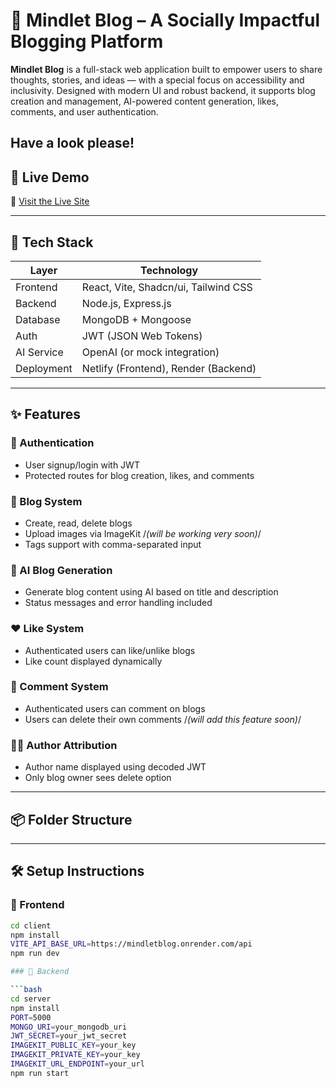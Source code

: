 # 🌸 Mindlet Blog – A Socially Impactful Blogging Platform

**Mindlet Blog** is a full-stack web application built to empower users to share thoughts, stories, and ideas — with a special focus on accessibility and inclusivity. Designed with modern UI and robust backend, it supports blog creation and management, AI-powered content generation, likes, comments, and user authentication.

Have a look please!
---

## 🚀 Live Demo

🔗 [Visit the Live Site](https://mind-let-blog.netlify.app)

---

## 🧠 Tech Stack

| Layer       | Technology               |
|-------------|--------------------------|
| Frontend    | React, Vite, Shadcn/ui, Tailwind CSS  
| Backend     | Node.js, Express.js  
| Database    | MongoDB + Mongoose  
| Auth        | JWT (JSON Web Tokens)  
| AI Service  | OpenAI (or mock integration)  
| Deployment  | Netlify (Frontend), Render (Backend)  

---

## ✨ Features

### 🔐 Authentication
- User signup/login with JWT
- Protected routes for blog creation, likes, and comments

### 📝 Blog System
- Create, read, delete blogs
- Upload images via ImageKit /*(will be working very soon)*/
- Tags support with comma-separated input

### 🤖 AI Blog Generation
- Generate blog content using AI based on title and description
- Status messages and error handling included

### ❤️ Like System
- Authenticated users can like/unlike blogs
- Like count displayed dynamically

### 💬 Comment System
- Authenticated users can comment on blogs
- Users can delete their own comments /*(will add this feature soon)*/

### 🧘‍♂️ Author Attribution
- Author name displayed using decoded JWT
- Only blog owner sees delete option

---

## 📦 Folder Structure





---

## 🛠️ Setup Instructions

### 🔧 Frontend

```bash
cd client
npm install
VITE_API_BASE_URL=https://mindletblog.onrender.com/api
npm run dev

### 🔧 Backend

```bash
cd server
npm install
PORT=5000
MONGO_URI=your_mongodb_uri
JWT_SECRET=your_jwt_secret
IMAGEKIT_PUBLIC_KEY=your_key
IMAGEKIT_PRIVATE_KEY=your_key
IMAGEKIT_URL_ENDPOINT=your_url
npm run start

